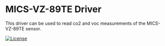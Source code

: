 # MICS-VZ-89TE Driver

This driver can be used to read co2 and voc measurements of the MICS-VZ-89TE sensor.

[![License](https://img.shields.io/badge/license-MIT%2FApache--2.0-blue.svg)](https://github.com/kellerkindt/w5500)